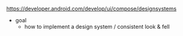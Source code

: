 https://developer.android.com/develop/ui/compose/designsystems

* goal
  * how to implement a design system / consistent look & fell